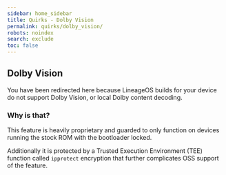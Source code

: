 ```yaml
---
sidebar: home_sidebar
title: Quirks - Dolby Vision
permalink: quirks/dolby_vision/
robots: noindex
search: exclude
toc: false
---
```


## Dolby Vision

You have been redirected here because LineageOS builds for your device do not support Dolby Vision, or local Dolby content decoding.

### Why is that?

This feature is heavily proprietary and guarded to only function on devices running the stock ROM with the bootloader locked.

Additionally it is protected by a Trusted Execution Environment (TEE) function called `ipprotect` encryption that further complicates OSS support of the feature.
